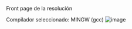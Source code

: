 Front page de la resolución

Compilador seleccionado: MINGW (gcc)
 ![image](https://github.com/user-attachments/assets/017e2140-9965-4981-ba12-6ae305642c39)

